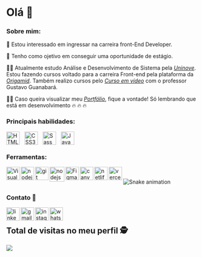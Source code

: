 #  Olá  :slightly_smiling_face:

### Sobre mim:

:rocket:	 Estou interessado em ingressar na carreira front-End Developer.

:dart:   Tenho como ojetivo em conseguir uma oportunidade de estágio.

‍👨‍🎓  Atualmente estudo Análise e Desenvolvimento de Sistema pela [_Uninove_](https://www.uninove.br/cursos/ead/ead/tecnologia-analise-desenvolvimento-de-sistemas-ead/). Estou fazendo cursos voltado para a carreira Front-end pela plataforma da [_Origamid_](https://www.origamid.com/). Também realizo cursos pelo [_Curso em vídeo_](https://www.cursoemvideo.com/) com o professor Gustavo Guanabará.

:man_technologist: Caso queira visualizar meu [_Portfólio_](https://leodkvt.github.io/Portfolio/), fique a vontade! Só lembrando que está em desenvolvimento  :fire:	:fire:	:fire:	

### Principais habilidades:
<!--html-->
[ <img align="left" alt="HTML5" width="35px" src="https://cdn.jsdelivr.net/gh/devicons/devicon/icons/html5/html5-original.svg" style=" padding-right:10px;" /> ](https://ohmycodechallenge.blogspot.com/)

<!--css-->
[ <img align="left" alt="CSS3" width="35px" src="https://cdn.jsdelivr.net/gh/devicons/devicon/icons/css3/css3-original.svg" style=" padding-right:10px;" /> ](https://ohmycodechallenge.blogspot.com/)

<!--sass-->
[ <img align="left" alt="Sass" width="35px" src="https://cdn.jsdelivr.net/gh/devicons/devicon/icons/sass/sass-original.svg" style=" padding-right:10px;" /> ](https://ohmycodechallenge.blogspot.com/)

<!--javascript-->
[ <img align="left" alt="JavaScript" width="35px" src="https://cdn.jsdelivr.net/gh/devicons/devicon/icons/javascript/javascript-original.svg" style=" padding-right:10px;" /> ](https://ohmycodechallenge.blogspot.com/)

<br>
<br>

### Ferramentas:
<!--vscode-->
[ <img align="left" alt="Visual Studio Code" width="35px" src="https://cdn.jsdelivr.net/gh/devicons/devicon/icons/vscode/vscode-original.svg" estilo ="padding-right:10px;" /> ](https://ohmycodechallenge.blogspot.com/)

<!--nodejs-->
[ <img align="left" alt="nodejs" width="35px" src="https://cdn.jsdelivr.net/gh/devicons/devicon/icons/nodejs/nodejs-original.svg" estilo ="padding-right:10px;" /> ](https://ohmycodechallenge.blogspot.com/)

<!--git-->
[ <img align="left" alt="git" width="35px" src="https://cdn.jsdelivr.net/gh/devicons/devicon/icons/git/git-original.svg" estilo ="padding-right:10px;" /> ](https://ohmycodechallenge.blogspot.com/)

<!--abobe xd-->
[ <img align="left" alt="nodejs" width="39px" src="https://img.icons8.com/color/48/000000/adobe-xd.svg" estilo ="padding-right:10px;" /> ](https://ohmycodechallenge.blogspot.com/)

<!--figma-->
[ <img align="left" alt="Figma" width="35px" src="https://cdn.jsdelivr.net/gh/devicons/devicon/icons/figma/figma-original.svg" estilo ="padding-right:10px;" /> ](https://ohmycodechallenge.blogspot.com/)

<!--canva-->
[ <img align="left" alt="canva" width="35px" src="https://cdn.jsdelivr.net/gh/devicons/devicon/icons/canva/canva-original.svg" estilo ="padding-right:10px;" /> ](https://ohmycodechallenge.blogspot.com/)

<!--netlify-->
[ <img align="left" alt="netlify" width="35px" src="https://seeklogo.com/images/N/netlify-logo-758722CDF4-seeklogo.com.png" estilo ="padding-right:10px;" /> ](https://api.whatsapp.com/send?phone=5511939275748) 

<!--vercel-->
[ <img align="left" alt="vercel" width="35px" src="https://www.svgrepo.com/show/327408/logo-vercel.svg" estilo ="padding-right:10px;" /> ](https://api.whatsapp.com/send?phone=5511939275748) 

<br>

<!--pac-man-do-github-->
![Snake animation](https://github.com/betopinheiro1005/betopinheiro1005/blob/output/github-contribution-grid-snake.svg)

### Contato :iphone:

<!--linkedin-->
[ <img align="left" alt="linkedin" width="35px" src="https://i.imgur.com/rgMtwhO.png" estilo ="padding-right:10px;" /> ](https://www.linkedin.com/in/jos%C3%A9-leonardo-dev-front-end/) 

<!--gmail-->
[ <img align="left" alt="gmail" width="35px" src="https://imgur.com/RpheCdT.png" estilo ="padding-right:10px;" /> ](mailto:leodkvt@gmail.com) 

<!--instagram-->
[ <img align="left" alt="instagram" width="35px" src="https://imgur.com/vTLXp4I.png" estilo ="padding-right:10px;" /> ](https://www.instagram.com/leodkvt/) 

<!--whatsapp-->
[ <img align="left" alt="whatsapp" width="35px" src="https://i.imgur.com/P35jRVg.png" estilo ="padding-right:10px;" /> ](https://api.whatsapp.com/send?phone=5511939275748) 

<br>



<p align="center"> 

 ## Total de visitas no meu perfil :detective: <br>

   <img alingn="center" src="https://profile-counter.glitch.me/leoDKVT/count.svg" />
 </p>

</p>





